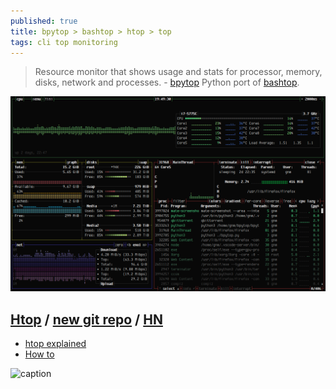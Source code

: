 ```yaml
---
published: true
title: bpytop > bashtop > htop > top
tags: cli top monitoring
---
```

> Resource monitor that shows usage and stats for processor, memory, disks, network and processes. - [bpytop](https://github.com/aristocratos/bpytop) Python port of [bashtop](https://github.com/aristocratos/bashtop).

![caption](https://raw.githubusercontent.com/aristocratos/bpytop/master/Imgs/main.png)

## [Htop](http://hisham.hm/htop/index.php) / [new git repo](https://github.com/htop-dev/htop) / [HN](https://news.ycombinator.com/item?id=24341867)

- [htop explained](https://peteris.rocks/blog/htop/)
- [How to](https://www.thegeekstuff.com/2011/09/linux-htop-examples/)

![caption](https://htop.dev/images/htop-2.0.png)

